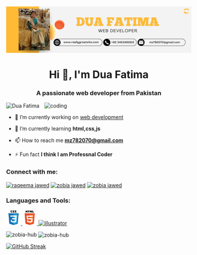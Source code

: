 ![logo](https://github.com/fatimadeveloper14/fatimadeveloper14/blob/main/14.png?raw=true)
<h1 align="center">Hi 👋, I'm Dua Fatima</h1>
<h3 align="center">A passionate web developer from Pakistan</h3>
<img align="right" alt="coding" width="400" src="https://user-images.githubusercontent.com/55389276/140866485-8fb1c876-9a8f-4d6a-98dc-08c4981eaf70.gif">

<p align="left"> <img src="https://komarev.com/ghpvc/?username=fatimadeveloper14&label=Profile%20views&color=0e75b6&style=flat" alt="Dua Fatima" /> </p>

- 🔭 I’m currently working on [web development](https:/fatimadeveloper14/github.com/)

- 🌱 I’m currently learning **html,css,js**

- 📫 How to reach me **mz782070@gmail.com**

- ⚡ Fun fact **I think I am Professnal Coder**

<h3 align="left">Connect with me:</h3>
<p align="left">
<a href="https://web.skype.com/" target="blank"><img align="center" src="https://encrypted-tbn0.gstatic.com/images?q=tbn:ANd9GcRUam0qRBs14bj-fZbA2iuflWWPQO7oPNaspg&s" alt="raqeema jawed" height="40" width="40" /></a>
<a href="https://www.facebook.com/profile.php?id=100010763613839" target="blank"><img align="center" src="https://raw.githubusercontent.com/rahuldkjain/github-profile-readme-generator/master/src/images/icons/Social/facebook.svg" alt="zobia jawed" height="30" width="40" /></a>
<a href="https://instagram.com/" target="blank"><img align="center" src="https://raw.githubusercontent.com/rahuldkjain/github-profile-readme-generator/master/src/images/icons/Social/instagram.svg" alt="zobia jawed" height="30" width="40" /></a>
<h3>Languages and Tools:</h3>
<p align="left"> <a href="https://www.w3schools.com/css/" target="_blank" rel="noreferrer"> <img src="https://raw.githubusercontent.com/devicons/devicon/master/icons/css3/css3-original-wordmark.svg" alt="css3" width="40" height="40"/> </a> <a href="https://www.w3.org/html/" target="_blank" rel="noreferrer"> <img src="https://raw.githubusercontent.com/devicons/devicon/master/icons/html5/html5-original-wordmark.svg" alt="html5" width="40" height="40"/> </a> <a href="https://www.adobe.com/in/products/illustrator.html" target="_blank" rel="noreferrer"> <img src="https://camo.githubusercontent.com/c871fd4057a513e8b64c7dd87eaa844a994f6569bcca6dbb058906289be588aa/68747470733a2f2f7777772e766563746f726c6f676f2e7a6f6e652f6c6f676f732f61646f62655f696c6c7573747261746f722f61646f62655f696c6c7573747261746f722d69636f6e2e737667" alt="illustrator" width="40" height="40"/> </a> </p>

<p><img align="left" src="https://github-readme-stats.vercel.app/api/top-langs?username=fatimadeveloper14&show_icons=true&locale=en&layout=compact" alt="zobia-hub" /></p>

<p>&nbsp;<img align="center" src="https://github-readme-stats.vercel.app/api?username=fatimadeveloper14&show_icons=true&locale=en" alt="zobia-hub" /></p>

<p><a href="https://git.io/streak-stats"><img src="https://streak-stats.demolab.com?user=fatimadeveloper14" alt="GitHub Streak" /></a></p>
